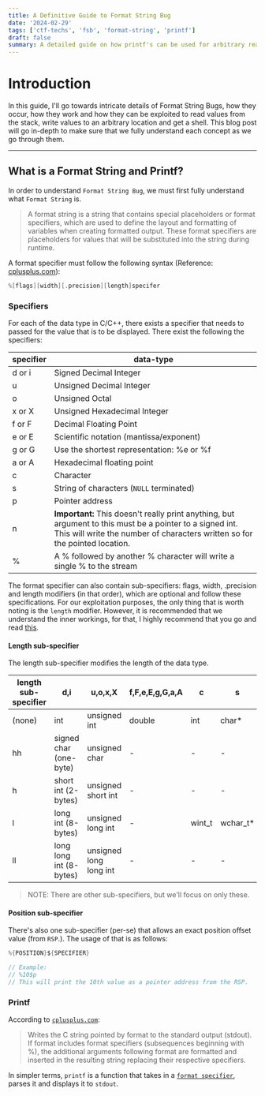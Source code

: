 ```yaml
---
title: A Definitive Guide to Format String Bug
date: '2024-02-29'
tags: ['ctf-techs', 'fsb', 'format-string', 'printf']
draft: false
summary: A detailed guide on how printf's can be used for arbitrary read and arbitrary write.
---
```


# Introduction

In this guide, I'll go towards intricate details of Format String Bugs, how they occur, how they work and how they can be exploited to read values from the stack, write values to an arbitrary location and get a shell. This blog post will go in-depth to make sure that we fully understand each concept as we go through them.

---

## What is a Format String and Printf?

In order to understand `Format String Bug`, we must first fully understand what `Format String` is.

> A format string is a string that contains special placeholders or format specifiers, which are used to define the layout and formatting of variables when creating formatted output. These format specifiers are placeholders for values that will be substituted into the string during runtime.

A format specifier must follow the following syntax (Reference: [cplusplus.com](https://cplusplus.com/reference/cstdio/printf/)):

```c
%[flags][width][.precision][length]specifer
```

### Specifiers

For each of the data type in C/C++, there exists a specifier that needs to passed for the value that is to be displayed. There exist the following the specifiers:

| specifier | data-type |
| --- | --- |
| d or i | Signed Decimal Integer |
| u | Unsigned Decimal Integer |
| o | Unsigned Octal |
| x or X | Unsigned Hexadecimal Integer |
| f or F | Decimal Floating Point |
| e or E | Scientific notation (mantissa/exponent) |
| g or G | Use the shortest representation: %e or %f |
| a or A | Hexadecimal floating point |
| c | Character |
| s | String of characters (`NULL` terminated) |
| p | Pointer address
| n | **Important:** This doesn't really print anything, but argument to this must be a pointer to a signed int. This will write the number of characters written so for the pointed location. |
| % | A % followed by another % character will write a single % to the stream |

The format specifier can also contain sub-specifiers: flags, width, .precision and length modifiers (in that order), which are optional and follow these specifications. For our exploitation purposes, the only thing that is worth noting is the `length` modifier. However, it is recommended that we understand the inner workings, for that, I highly recommend that you go and read [this](https://cplusplus.com/reference/cstdio/printf/).

#### Length sub-specifier

The length sub-specifier modifies the length of the data type.

| length sub-specifier | d,i | u,o,x,X | f,F,e,E,g,G,a,A | c | s | p | n |
| --- | --- | --- | --- | --- | --- | --- | --- |
| (none) | int | unsigned int | double | int | char* | void* | int* |
| hh | signed char (one-byte) | unsigned char | - | - | - | - | signed char* |
| h | short int (2-bytes) | unsigned short int | - | - | - | - | short int* |
| l | long int (8-bytes) | unsigned long int | - | wint_t | wchar_t* | - | long int* |
| ll | long long int (8-bytes) | unsigned long long int | - | - | - | - | long long int* |

> NOTE: There are other sub-specifiers, but we'll focus on only these.

#### Position sub-specifier

There's also one sub-specifier (per-se) that allows an exact position offset value (from `RSP`.). The usage of that is as follows:

```c
%{POSITION}${SPECIFIER}

// Example:
// %10$p
// This will print the 10th value as a pointer address from the RSP.
```

### Printf

According to [`cplusplus.com`](https://cplusplus.com/reference/cstdio/printf/):

> Writes the C string pointed by format to the standard output (stdout). If format includes format specifiers (subsequences beginning with %), the additional arguments following format are formatted and inserted in the resulting string replacing their respective specifiers.

In simpler terms, `printf` is a function that takes in a [`format specifier`](#specifiers), parses it and displays it to `stdout`.
